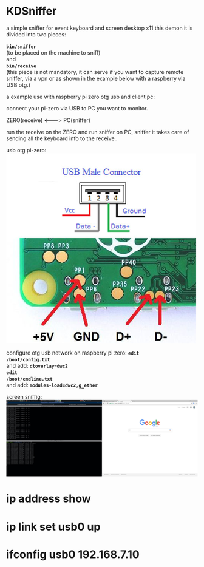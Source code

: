 # KDSniffer

a simple sniffer for event keyboard and screen desktop x11
this demon it is divided into two pieces:

<code><b>bin/sniffer</b> </code><br>
(to be placed on the machine to sniff)
<br> 
and 
<br>
<code><b>bin/receive</b> </code><br>
(this piece is not mandatory, it can serve if you want to capture remote sniffer,
via a vpn or as shown in the example below with a raspberry via USB otg.)

a example use with raspberry pi zero otg usb and client pc:

connect your pi-zero via USB to PC you want to monitor. 

ZERO(receive) <---> PC(sniffer)

run the receive on the ZERO and run sniffer on PC, sniffer it takes care of sending all the keyboard info to the receive..

usb otg pi-zero:<br>
<img src="1.jpg"/><br>

configure otg usb network on raspberry pi zero:
<code><b>edit /boot/config.txt</b></code><br>
and add:
<code><b>dtoverlay=dwc2</b></code><br>
<code><b>edit /boot/cmdline.txt</b></code><br>
and add:
<code><b>modules-load=dwc2,g_ether</b></code><br>

screen sniffig:<br>
<img src="2.jpg"/><br>

# ip address show
# ip link set usb0 up

# ifconfig usb0 192.168.7.10
